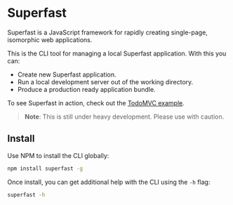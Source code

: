 # Superfast

Superfast is a JavaScript framework for rapidly creating single-page, isomorphic web applications.

This is the CLI tool for managing a local Superfast application. With this you can:

- Create new Superfast application.
- Run a local development server out of the working directory.
- Produce a production ready application bundle.

To see Superfast in action, check out the [TodoMVC example](https://github.com/tyler-johnson/superfast-todomvc-example).

> **Note**: This is still under heavy development. Please use with caution.

## Install

Use NPM to install the CLI globally:

```bash
npm install superfast -g
```

Once install, you can get additional help with the CLI using the `-h` flag:

```bash
superfast -h
```
